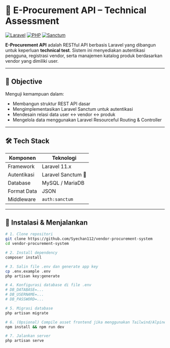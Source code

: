 # 🛒 E-Procurement API – Technical Assessment

[![Laravel](https://img.shields.io/badge/Laravel-FF2D20?style=for-the-badge&logo=laravel&logoColor=white)](https://laravel.com)
[![PHP](https://img.shields.io/badge/PHP-777BB4?style=for-the-badge&logo=php&logoColor=white)](https://www.php.net/)
[![Sanctum](https://img.shields.io/badge/Laravel%20Sanctum-000000?style=for-the-badge&logo=laravel&logoColor=white)](https://laravel.com/docs/sanctum)

**E-Procurement API** adalah RESTful API berbasis Laravel yang dibangun untuk keperluan **technical test**. Sistem ini menyediakan autentikasi pengguna, registrasi vendor, serta manajemen katalog produk berdasarkan vendor yang dimiliki user.

---

## 🎯 Objective

Menguji kemampuan dalam:

- Membangun struktur REST API dasar
- Mengimplementasikan Laravel Sanctum untuk autentikasi
- Mendesain relasi data user ↔ vendor ↔ produk
- Mengelola data menggunakan Laravel Resourceful Routing & Controller

---

## 🛠️ Tech Stack

| Komponen       | Teknologi            |
|----------------|----------------------|
| Framework      | Laravel 11.x         |
| Autentikasi    | Laravel Sanctum 🔐    |
| Database       | MySQL / MariaDB      |
| Format Data    | JSON                 |
| Middleware     | `auth:sanctum`       |

---

## 🚀 Instalasi & Menjalankan

```bash
# 1. Clone repositori
git clone https://github.com/Syechan112/vendor-procurement-system
cd vendor-procurement-system

# 2. Install dependency
composer install

# 3. Salin file .env dan generate app key
cp .env.example .env
php artisan key:generate

# 4. Konfigurasi database di file .env
# DB_DATABASE=...
# DB_USERNAME=...
# DB_PASSWORD=...

# 5. Migrasi database
php artisan migrate

# 6. (Opsional) Compile asset frontend jika menggunakan Tailwind/Alpine
npm install && npm run dev

# 7. Jalankan server
php artisan serve
